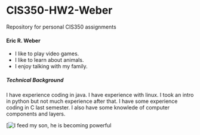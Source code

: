 # CIS350-HW2-Weber
Repository for personal CIS350 assignments 

#### **Eric R. Weber**

- I like to play video games.
- I like to learn about animals.
- I enjoy talking with my family.

##### **Technical Background**

I have experience coding in java. I have experience with linux. 
I took an intro in python but not much experience after that. I have some experience coding in C last semester.
I also have some knowlede of computer components and layers. 

[![I feed my son, he is becoming powerful](https://www.google.com/url?sa=i&url=https%3A%2F%2Ftwitter.com%2Fthemerl%2Fstatus%2F1089243822519959558&psig=AOvVaw2xxGp33vBRoQ60rNyW4isE&ust=1613639203906000&source=images&cd=vfe&ved=0CAIQjRxqFwoTCPDog9HI8O4CFQAAAAAdAAAAABAP)



